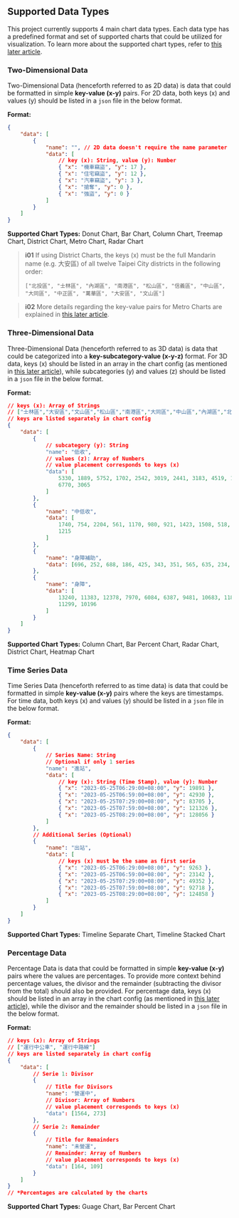 ## Supported Data Types

This project currently supports 4 main chart data types. Each data type has a predefined format and set of supported charts that could be utilized for visualization. To learn more about the supported chart types, refer to [this later article](/front-end/supported-chart-types).

### Two-Dimensional Data

Two-Dimensional Data (henceforth referred to as 2D data) is data that could be formatted in simple **key-value (x-y)** pairs. For 2D data, both keys (x) and values (y) should be listed in a `json` file in the below format.

**Format:**

```json
{
	"data": [
		{
			"name": "", // 2D data doesn't require the name parameter
			"data": [
				// key (x): String, value (y): Number
				{ "x": "機車竊盜", "y": 17 },
				{ "x": "住宅竊盜", "y": 12 },
				{ "x": "汽車竊盜", "y": 3 },
				{ "x": "搶奪", "y": 0 },
				{ "x": "強盜", "y": 0 }
			]
		}
	]
}
```

**Supported Chart Types:** Donut Chart, Bar Chart, Column Chart, Treemap Chart, District Chart, Metro Chart, Radar Chart

> **i01**
> If using District Charts, the keys (x) must be the full Mandarin name (e.g. 大安區) of all twelve Taipei City districts in the following order:
>
> `["北投區", "士林區", "內湖區", "南港區", "松山區", "信義區", "中山區", "大同區", "中正區", "萬華區", "大安區", "文山區"]`

> **i02**
> More details regarding the key-value pairs for Metro Charts are explained in [this later article](/front-end/supported-chart-types#metro-chart).

### Three-Dimensional Data

Three-Dimensional Data (henceforth referred to as 3D data) is data that could be categorized into a **key-subcategory-value (x-y-z)** format. For 3D data, keys (x) should be listed in an array in the chart config (as mentioned in [this later article](/front-end/supported-chart-types#chart-config)), while subcategories (y) and values (z) should be listed in a `json` file in the below format.

**Format:**

```json
// keys (x): Array of Strings
// ["士林區","大安區","文山區","松山區","南港區","大同區","中山區","內湖區","北投區","中正區","萬華區","信義區"]
// keys are listed separately in chart config
{
	"data": [
		{
			// subcategory (y): String
			"name": "低收",
			// values (z): Array of Numbers
			// value placement corresponds to keys (x)
			"data": [
				5330, 1889, 5752, 1702, 2542, 3019, 2441, 3183, 4519, 1773,
				6770, 3065
			]
		},
		{
			"name": "中低收",
			"data": [
				1740, 754, 2204, 561, 1170, 980, 921, 1423, 1508, 518, 2540,
				1215
			]
		},
		{
			"name": "身障補助",
			"data": [696, 252, 688, 186, 425, 343, 351, 565, 635, 234, 751, 442]
		},
		{
			"name": "身障",
			"data": [
				13240, 11383, 12378, 7970, 6084, 6387, 9481, 10683, 11800, 6401,
				11299, 10196
			]
		}
	]
}
```

**Supported Chart Types:** Column Chart, Bar Percent Chart, Radar Chart, District Chart, Heatmap Chart

### Time Series Data

Time Series Data (henceforth referred to as time data) is data that could be formatted in simple **key-value (x-y)** pairs where the keys are timestamps. For time data, both keys (x) and values (y) should be listed in a `json` file in the below format.

**Format:**

```json
{
	"data": [
		{
			// Series Name: String
			// Optional if only 1 series
			"name": "進站",
			"data": [
				// key (x): String (Time Stamp), value (y): Number
				{ "x": "2023-05-25T06:29:00+08:00", "y": 19891 },
				{ "x": "2023-05-25T06:59:00+08:00", "y": 42930 },
				{ "x": "2023-05-25T07:29:00+08:00", "y": 83705 },
				{ "x": "2023-05-25T07:59:00+08:00", "y": 121326 },
				{ "x": "2023-05-25T08:29:00+08:00", "y": 128056 }
			]
		},
		// Additional Series (Optional)
		{
			"name": "出站",
			"data": [
				// keys (x) must be the same as first serie
				{ "x": "2023-05-25T06:29:00+08:00", "y": 9263 },
				{ "x": "2023-05-25T06:59:00+08:00", "y": 23142 },
				{ "x": "2023-05-25T07:29:00+08:00", "y": 49352 },
				{ "x": "2023-05-25T07:59:00+08:00", "y": 92718 },
				{ "x": "2023-05-25T08:29:00+08:00", "y": 124858 }
			]
		}
	]
}
```

**Supported Chart Types:** Timeline Separate Chart, Timeline Stacked Chart

### Percentage Data

Percentage Data is data that could be formatted in simple **key-value (x-y)** pairs where the values are percentages. To provide more context behind percentage values, the divisor and the remainder (subtracting the divisor from the total) should also be provided. For percentage data, keys (x) should be listed in an array in the chart config (as mentioned in [this later article](/front-end/supported-chart-types#chart-config)), while the divisor and the remainder should be listed in a `json` file in the below format.

**Format:**

```json
// keys (x): Array of Strings
// ["運行中公車", "運行中路線"]
// keys are listed separately in chart config
{
	"data": [
		// Serie 1: Divisor
		{
			// Title for Divisors
			"name": "營運中",
			// Divisor: Array of Numbers
			// value placement corresponds to keys (x)
			"data": [1564, 273]
		},
		// Serie 2: Remainder
		{
			// Title for Remainders
			"name": "未營運",
			// Remainder: Array of Numbers
			// value placement corresponds to keys (x)
			"data": [164, 109]
		}
	]
}
// *Percentages are calculated by the charts
```

**Supported Chart Types:** Guage Chart, Bar Percent Chart
